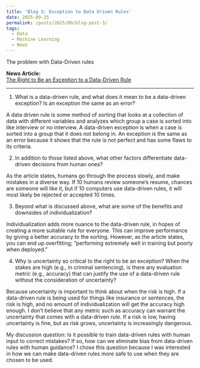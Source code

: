 ```yaml
---
title: 'Blog 3: Exception to Data Driven Rules'
date: 2025-09-25
permalink: /posts/2025/09/blog-post-3/
tags:
  - Data
  - Machine Learning
  - News
---
```


The problem with Data-Driven rules

**News Article:**  
[The Right to Be an Exception to a Data-Driven Rule](https://mit-serc.pubpub.org/pub/right-to-be-exception/release/2)

---
1. What is a data-driven rule, and what does it mean to be a data-driven exception? Is an exception the same as an error? 

A data driven rule is some method of sorting that looks at a collection of data with different variables and analyzes which group a case is sorted into like interview or no interview. A data-driven exception is when a case is sorted into a group that it does not belong in. An exception is the same as an error because it shows that the rule is not perfect and has some flaws to its criteria.

2. In addition to those listed above, what other factors differentiate data-driven decisions from human ones?

As the article states, humans go through the process slowly, and make mistakes in a diverse way. If 10 humans review someone’s resume, chances are someone will like it, but if 10 computers use data-driven rules, it will most likely be rejected or accepted 10 times.

3. Beyond what is discussed above, what are some of the benefits and downsides of individualization? 

Individualization adds more nuance to the data-driven rule, in hopes of creating a more suitable rule for everyone. This can improve performance by giving a better accuracy to the sorting. However, as the article states, you can end up overfitting; “performing extremely well in training but poorly when deployed.”

4. Why is uncertainty so critical to the right to be an exception? When the stakes are high (e.g., in criminal sentencing), is there any evaluation metric (e.g., accuracy) that can justify the use of a data-driven rule without the consideration of uncertainty?

Because uncertainty is important to think about when the risk is high. If a data-driven rule is being used for things like insurance or sentences, the risk is high, and no amount of individualization will get the accuracy high enough. I don’t believe that any metric such as accuracy can warrant the uncertainty that comes with a data-driven rule. If a risk is low, having uncertainty is fine, but as risk grows, uncertainty is increasingly dangerous.

My discussion question: Is it possible to train data-driven rules with human input to correct mistakes? If so, how can we eliminate bias from data-driven rules with human guidance? I chose this question because I was interested in how we can make data-driven rules more safe to use when they are chosen to be used.
